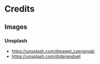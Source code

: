 # Credits
## Images
### Unsplash

- https://unsplash.com/@pawel_czerwinski 
- https://unsplash.com/@danesduet